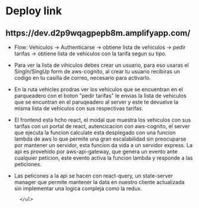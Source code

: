    <h1>Deploy link</h1>
   <h2>  https://dev.d2p9wqagpepb8m.amplifyapp.com/ </h2>
   <ul>
   <li>
    <p>
      Flow: Vehiculos -> Authenticarse -> obtiene lista de vehiculos -> pedir tarifas -> obtiene lista de vehiculos con la tarifa segun su tipo.
    </p>
   </li>
        <li>
          <p>
            Para ver la lista de vihiculos debes crear un usuario, para eso
            usaras el SingIn/SingUp form de aws-cognito, al crear tu usuario
            recibiras un codigo en tu casilla de correo, necesario para
            activarlo.
          </p>
        </li>
        <li>
          <p>
            En la ruta vehicles prodras ver los vehiculos que se encuentran en
            el parqueadero con el boton "pedir tarifas" le envias la lista de
            vehiculos que se encuntran en el paruqeadero al server y este te
            devuelve la misma lista de vehiculos con sus respectivas tarifas.
          </p>
        </li>
        <li>
          <p>
            El frontend esta hcho react, el modal que muestra los vehiculos con
            sus tarifas con un portal de react, autencicacion con aws-cognito,
            el server que ejecuta la funcion calculate esta desplegado con una
            funcion lambda de aws lo que permite una gran escalabilidad sin
            preocuparse por mantener un servidor, esta funcion da vida a un
            servidor express. La api es provehido por aws-api-gateway, que
            genera un evento ante cualquier peticion, este evento activa la
            funcion lambda y responde a las peticiones.
          </p>
        </li>
        <li>
          <p>
            Las peticones a la api se hacen con react-query, un state-server
            manager que permite mantener la data en nuestro cliente actualizada
            sin implementar una logica compleja como la redux.
          </p>
        </li>
        
      </ul>
